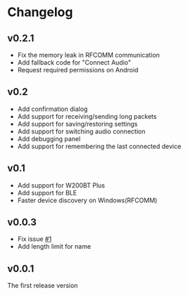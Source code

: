 # Changelog

## v0.2.1
+ Fix the memory leak in RFCOMM communication
+ Add fallback code for "Connect Audio"
+ Request required permissions on Android

## v0.2
+ Add confirmation dialog
+ Add support for receiving/sending long packets
+ Add support for saving/restoring settings
+ Add support for switching audio connection
+ Add debugging panel
+ Add support for remembering the last connected device

## v0.1
+ Add support for W200BT Plus
+ Add support for BLE
+ Faster device discovery on Windows(RFCOMM)

## v0.0.3
+ Fix issue [#1](https://github.com/wh201906/mEDIFIER/issues/1)
+ Add length limit for name

## v0.0.1
The first release version
